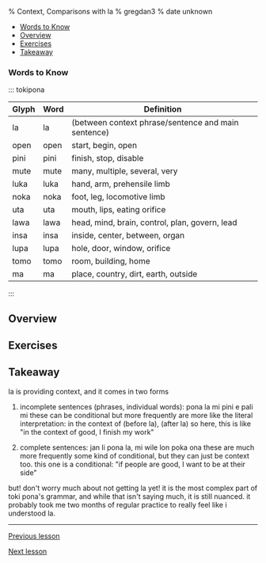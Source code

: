 % Context, Comparisons with la
% gregdan3
% date unknown

<!-- toc -->

  - [Words to Know](#words-to-know)
- [Overview](#overview)
- [Exercises](#exercises)
- [Takeaway](#takeaway)

<!-- tocstop -->

### Words to Know

::: tokipona

| Glyph | Word | Definition                                          |
| ----- | ---- | --------------------------------------------------- |
| la    | la   | (between context phrase/sentence and main sentence) |
| open  | open | start, begin, open                                  |
| pini  | pini | finish, stop, disable                               |
| mute  | mute | many, multiple, several, very                       |
| luka  | luka | hand, arm, prehensile limb                          |
| noka  | noka | foot, leg, locomotive limb                          |
| uta   | uta  | mouth, lips, eating orifice                         |
| lawa  | lawa | head, mind, brain, control, plan, govern, lead      |
| insa  | insa | inside, center, between, organ                      |
| lupa  | lupa | hole, door, window, orifice                         |
| tomo  | tomo | room, building, home                                |
| ma    | ma   | place, country, dirt, earth, outside                |

:::

## Overview

## Exercises

## Takeaway

la is providing context, and it comes in two forms

1. incomplete sentences (phrases, individual words):
   pona la mi pini e pali mi
   these can be conditional but more frequently are more like the literal interpretation: in the context of (before la), (after la)
   so here, this is like "in the context of good, I finish my work"

2. complete sentences:
   jan li pona la, mi wile lon poka ona
   these are much more frequently some kind of conditional, but they can just be context too. this one is a conditional:
   "if people are good, I want to be at their side"

but! don't worry much about not getting la yet! it is the most complex part of toki pona's grammar, and while that isn't saying much, it is still nuanced. it probably took me two months of regular practice to really feel like i understood la.

---

[Previous lesson](./preps.html)

[Next lesson](./seme.html)

